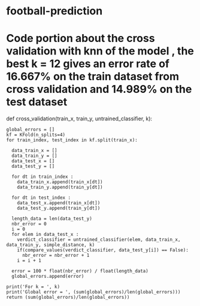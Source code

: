 # football-prediction

# Code portion about the cross validation with knn of the model , the best k = 12 gives an error rate of 16.667% on the train dataset from cross validation and 14.989% on the test dataset


def cross_validation(train_x, train_y, untrained_classifier, k):
    
    global_errors = []
    kf = KFold(n_splits=4)
    for train_index, test_index in kf.split(train_x):
      
      data_train_x = []
      data_train_y = []
      data_test_x = []
      data_test_y = []
      
      for dt in train_index :
        data_train_x.append(train_x[dt])
        data_train_y.append(train_y[dt])
      
      for dt in test_index :
        data_test_x.append(train_x[dt])
        data_test_y.append(train_y[dt])
      
      length_data = len(data_test_y)
      nbr_error = 0
      i = 0
      for elem in data_test_x :
        verdict_classifier = untrained_classifier(elem, data_train_x,  data_train_y, simple_distance, k)
        if(compare_values(verdict_classifier, data_test_y[i]) == False):
          nbr_error = nbr_error + 1
        i = i + 1
      
      error = 100 * float(nbr_error) / float(length_data)
      global_errors.append(error)
        
    print('For k = ', k)
    print('Global error = ', (sum(global_errors)/len(global_errors)))
    return (sum(global_errors)/len(global_errors))
